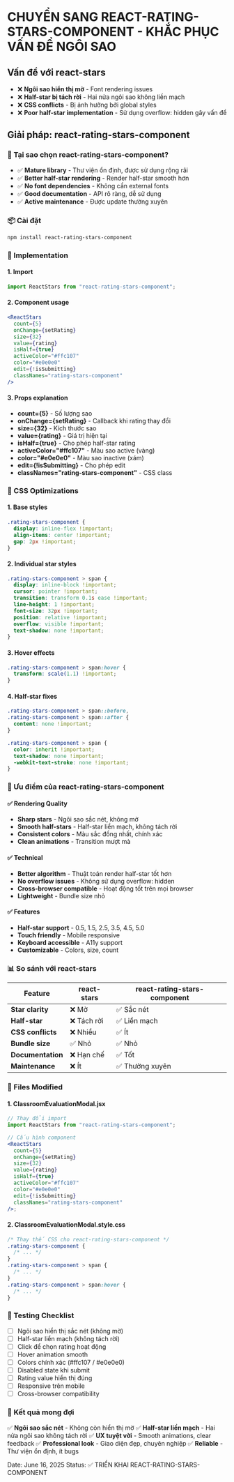 # CHUYỂN SANG REACT-RATING-STARS-COMPONENT - KHẮC PHỤC VẤN ĐỀ NGÔI SAO

## Vấn đề với react-stars

- ❌ **Ngôi sao hiển thị mờ** - Font rendering issues
- ❌ **Half-star bị tách rời** - Hai nửa ngôi sao không liền mạch
- ❌ **CSS conflicts** - Bị ảnh hưởng bởi global styles
- ❌ **Poor half-star implementation** - Sử dụng overflow: hidden gây vấn đề

## Giải pháp: react-rating-stars-component

### 🎯 Tại sao chọn react-rating-stars-component?

- ✅ **Mature library** - Thư viện ổn định, được sử dụng rộng rãi
- ✅ **Better half-star rendering** - Render half-star smooth hơn
- ✅ **No font dependencies** - Không cần external fonts
- ✅ **Good documentation** - API rõ ràng, dễ sử dụng
- ✅ **Active maintenance** - Được update thường xuyên

### 📦 Cài đặt

```bash
npm install react-rating-stars-component
```

### 🔧 Implementation

#### 1. Import

```jsx
import ReactStars from "react-rating-stars-component";
```

#### 2. Component usage

```jsx
<ReactStars
  count={5}
  onChange={setRating}
  size={32}
  value={rating}
  isHalf={true}
  activeColor="#ffc107"
  color="#e0e0e0"
  edit={!isSubmitting}
  classNames="rating-stars-component"
/>
```

#### 3. Props explanation

- **count={5}** - Số lượng sao
- **onChange={setRating}** - Callback khi rating thay đổi
- **size={32}** - Kích thước sao
- **value={rating}** - Giá trị hiện tại
- **isHalf={true}** - Cho phép half-star rating
- **activeColor="#ffc107"** - Màu sao active (vàng)
- **color="#e0e0e0"** - Màu sao inactive (xám)
- **edit={!isSubmitting}** - Cho phép edit
- **classNames="rating-stars-component"** - CSS class

### 🎨 CSS Optimizations

#### 1. Base styles

```css
.rating-stars-component {
  display: inline-flex !important;
  align-items: center !important;
  gap: 2px !important;
}
```

#### 2. Individual star styles

```css
.rating-stars-component > span {
  display: inline-block !important;
  cursor: pointer !important;
  transition: transform 0.1s ease !important;
  line-height: 1 !important;
  font-size: 32px !important;
  position: relative !important;
  overflow: visible !important;
  text-shadow: none !important;
}
```

#### 3. Hover effects

```css
.rating-stars-component > span:hover {
  transform: scale(1.1) !important;
}
```

#### 4. Half-star fixes

```css
.rating-stars-component > span::before,
.rating-stars-component > span::after {
  content: none !important;
}

.rating-stars-component > span {
  color: inherit !important;
  text-shadow: none !important;
  -webkit-text-stroke: none !important;
}
```

### 🌟 Ưu điểm của react-rating-stars-component

#### ✅ Rendering Quality

- **Sharp stars** - Ngôi sao sắc nét, không mờ
- **Smooth half-stars** - Half-star liền mạch, không tách rời
- **Consistent colors** - Màu sắc đồng nhất, chính xác
- **Clean animations** - Transition mượt mà

#### ✅ Technical

- **Better algorithm** - Thuật toán render half-star tốt hơn
- **No overflow issues** - Không sử dụng overflow: hidden
- **Cross-browser compatible** - Hoạt động tốt trên mọi browser
- **Lightweight** - Bundle size nhỏ

#### ✅ Features

- **Half-star support** - 0.5, 1.5, 2.5, 3.5, 4.5, 5.0
- **Touch friendly** - Mobile responsive
- **Keyboard accessible** - A11y support
- **Customizable** - Colors, size, count

### 📊 So sánh với react-stars

| Feature           | react-stars | react-rating-stars-component |
| ----------------- | ----------- | ---------------------------- |
| **Star clarity**  | ❌ Mờ       | ✅ Sắc nét                   |
| **Half-star**     | ❌ Tách rời | ✅ Liền mạch                 |
| **CSS conflicts** | ❌ Nhiều    | ✅ Ít                        |
| **Bundle size**   | ✅ Nhỏ      | ✅ Nhỏ                       |
| **Documentation** | ❌ Hạn chế  | ✅ Tốt                       |
| **Maintenance**   | ❌ Ít       | ✅ Thường xuyên              |

### 🔧 Files Modified

#### 1. ClassroomEvaluationModal.jsx

```jsx
// Thay đổi import
import ReactStars from "react-rating-stars-component";

// Cấu hình component
<ReactStars
  count={5}
  onChange={setRating}
  size={32}
  value={rating}
  isHalf={true}
  activeColor="#ffc107"
  color="#e0e0e0"
  edit={!isSubmitting}
  classNames="rating-stars-component"
/>;
```

#### 2. ClassroomEvaluationModal.style.css

```css
/* Thay thế CSS cho react-rating-stars-component */
.rating-stars-component {
  /* ... */
}
.rating-stars-component > span {
  /* ... */
}
.rating-stars-component > span:hover {
  /* ... */
}
```

### 🧪 Testing Checklist

- [ ] Ngôi sao hiển thị sắc nét (không mờ)
- [ ] Half-star liền mạch (không tách rời)
- [ ] Click để chọn rating hoạt động
- [ ] Hover animation smooth
- [ ] Colors chính xác (#ffc107 / #e0e0e0)
- [ ] Disabled state khi submit
- [ ] Rating value hiển thị đúng
- [ ] Responsive trên mobile
- [ ] Cross-browser compatibility

### 🎯 Kết quả mong đợi

✅ **Ngôi sao sắc nét** - Không còn hiển thị mờ
✅ **Half-star liền mạch** - Hai nửa ngôi sao không tách rời
✅ **UX tuyệt vời** - Smooth animations, clear feedback
✅ **Professional look** - Giao diện đẹp, chuyên nghiệp
✅ **Reliable** - Thư viện ổn định, ít bugs

Date: June 16, 2025
Status: ✅ TRIỂN KHAI REACT-RATING-STARS-COMPONENT
